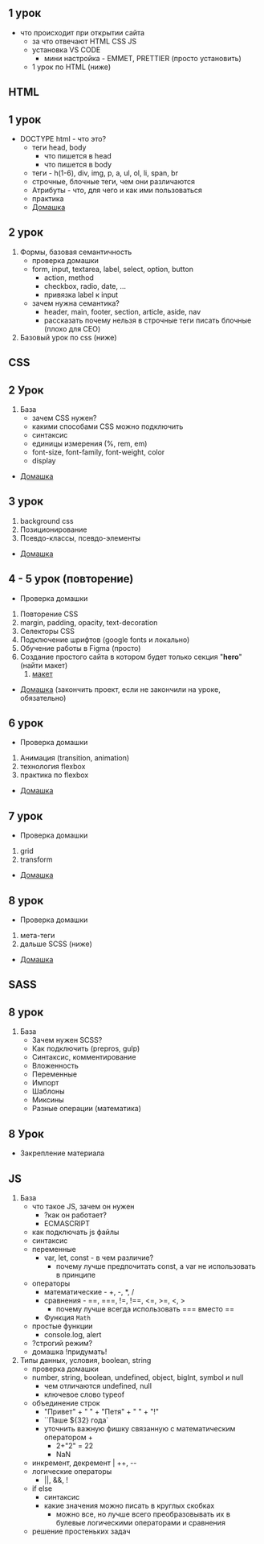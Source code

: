 ## 1 урок

- что происходит при открытии сайта
    - за что отвечают HTML CSS JS
    - установка VS CODE
        - мини настройка - EMMET, PRETTIER (просто установить)
    - 1 урок по HTML (ниже)

## HTML

## 1 урок

- DOCTYPE html - что это?
    - теги head, body
        - что пишется в head
        - что пишется в body
    - теги - h(1-6), div, img, p, a, ul, ol, li, span, br
    - строчные, блочные теги, чем они различаются
    - Атрибуты - что, для чего и как ими пользоваться
    - практика
    - [Домашка](lecture1.md)

## 2 урок

1. Формы, базовая семантичность
	- проверка домашки
    -  form, input, textarea, label, select, option, button
	    - action, method  
        - checkbox, radio, date, ...
        - привязка label к input
    - зачем нужна семантика?
        - header, main, footer, section, article, aside, nav
        - рассказать почему нельзя в строчные теги писать блочные (плохо для CEO)
2. Базовый урок по css (ниже)

## CSS

## 2 Урок

1. База
    - зачем CSS нужен?
    - какими способами CSS можно подключить
    - синтаксис
    - единицы измерения (%, rem, em)
    - font-size, font-family, font-weight, color
    - display
- [Домашка](2._Основы_HTML._Подключение_CSS.md)

## 3 урок 

1. background css
2. Позиционирование
3. Псевдо-классы, псевдо-элементы
- [Домашка](3._Псевдоэлементы,_псевдоклассы,_BackGroundCSS,_Позиционированние.md)
## 4 - 5 урок (повторение)

- Проверка домашки

1.  Повторение CSS 
2. margin, padding, opacity, text-decoration
3. Селекторы CSS
4. Подключение шрифтов (google fonts и локально)
5. Обучение работы в Figma (просто)
6. Создание простого сайта в котором будет только секция "**hero**" (найти макет)
	1. [макет](https://www.figma.com/file/Fn88HQzfmrE7xCHG0yPsEW/Castaway?type=design&node-id=0:1&t=baI183eUNAoIr3nW-1 )
- [Домашка](4._Основы_работы_с_макетом._Подключение_шрифтов._Разработка_реального_макета.md) (закончить проект, если не закончили на уроке, обязательно)
	
## 6 урок

- Проверка домашки

1. Анимация (transition, animation)
2. технология flexbox
3. практика по flexbox
- [Домашка](5._Анимации_в_CSS._FlexBox.md)

## 7 урок

- Проверка домашки
1. grid 
2. transform

- [Домашка](6._Трансформации.md)

## 8 урок

- Проверка домашки
1. мета-теги
2. дальше SCSS (ниже)  
- [Домашка](Lectures/7/Lecture)


## SASS

## 8 урок

1. База
	- Зачем нужен SCSS?
	- Как подключить (prepros, gulp)
	- Синтаксис, комментирование
	- Вложенность
	- Переменные
	- Импорт
	- Шаблоны
	- Миксины
	- Разные операции (математика)
	
## 8 Урок

- Закрепление материала

## JS

1. База
    - что такое JS, зачем он нужен
        - ?как он работает?
        - ECMASCRIPT
    - как подключать js файлы
    - синтаксис
    - переменные
        - var, let, const - в чем различие?
            - почему лучше предпочитать const, а var не использовать в принципе
    - операторы
        - математические - +, -, \*, \/
        - сравнения - \==, \=\==, !=, !\==, <=, >=, <, >
            - почему лучше всегда использовать === вместо ==
        - Функция `Math`
    - простые функции
        - console.log, alert
    - ?строгий режим?
    - домашка !придумать!
2. Типы данных, условия, boolean, string
    - проверка домашки
    - number, string, boolean, undefined, object, bigInt, symbol и null
        - чем отличаются undefined, null
        - ключевое слово typeof
    - объединение строк
        - "Привет" + " " + "Петя" + " " + "!"
        - \`\`Паше ${32} года\`
        - уточнить важную фишку связанную с математическим оператором +
            - 2+"2" = 22
            - NaN
    - инкремент, декремент | ++, --
    - логические операторы
        - ||, &&, !
    - if else
        - синтаксис
        - какие значения можно писать в круглых скобках
            - можно все, но лучше всего преобразовывать их в булевые логическими операторами и сравнения
    - решение простеньких задач
